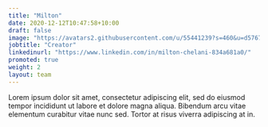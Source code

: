 ```yaml
---
title: "Milton"
date: 2020-12-12T10:47:58+10:00
draft: false
image: "https://avatars2.githubusercontent.com/u/55441239?s=460&u=d5767f8bdd99f1aa8d7e0dc3544af929c47d978f&v=4"
jobtitle: "Creator"
linkedinurl: "https://www.linkedin.com/in/milton-chelani-834a681a0/"
promoted: true
weight: 2
layout: team
---
```


Lorem ipsum dolor sit amet, consectetur adipiscing elit, sed do eiusmod tempor incididunt ut labore et dolore magna aliqua. Bibendum arcu vitae elementum curabitur vitae nunc sed. Tortor at risus viverra adipiscing at in.
